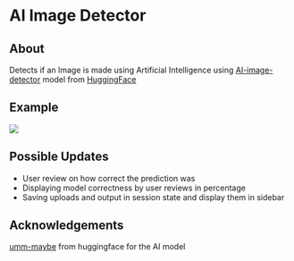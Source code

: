 # AI Image Detector

## About
Detects if an Image is made using Artificial Intelligence using [AI-image-detector](https://huggingface.co/umm-maybe/AI-image-detector) model from [HuggingFace](https://huggingface.co/)

## Example
![](https://imgur.com/PEbaOpP.png)

## Possible Updates
- User review on how correct the prediction was
- Displaying model correctness by user reviews in percentage
- Saving uploads and output in session state and display them in sidebar

## Acknowledgements
[umm-maybe](https://huggingface.co/umm-maybe/AI-image-detector) from huggingface for the AI model